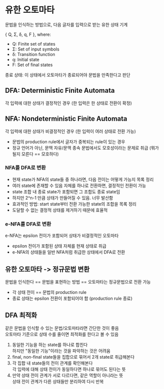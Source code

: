 # 유한 오토마타

문법을 인식하는 방법으로, 다음 글자를 입력으로 받는 유한 상태 기계

{ Q, Σ, δ, q, F }, where:

* Q: Finite set of states
* Σ: Set of input symbols
* δ: Transition function
* q: Initial state
* F: Set of final states

종료 상태: 이 상태에서 오토마타가 종료되어야 문법을 만족한다고 판단

## DFA: Deterministic Finite Automata

각 입력에 대한 상태가 결정적인 경우 (한 입력은 한 상태로 전환이 확정)

## NFA: Nondeterministic Finite Automata

각 입력에 대한 상태가 비결정적인 경우 (한 입력이 여러 상태로 전환 가능)

* 문법의 production rule에서 글자가 중복되는 rule이 있는 경우
* 정규 언어가 아닌, 문맥 자유/문맥 종속 문법에서도 모호성이라는 문제로 취급
  (뭐가 될지 모른다 == 모호하다)

### NFA를 DFA로 변환

* 현재 state가 NFA의 state들 중 하나라면, 다음 전이는 어떻게 가능지 목록 정리
* 여러 state에 존재할 수 있음 자체를 하나로 전환하면, 결정적인 전환이 가능
* state 조합 내 종료 state가 포함되면 그 조합도 종료 state임
* 하지만 2^n-1 만큼 상태가 만들어질 수 있음. 너무 발산함
* 효과적인 방법: start state부터 전환 가능한 state의 조합을 목록 정리
* 도달할 수 없는 결정적 상태를 제거하기 때문에 효율적

### e-NFA를 DFA로 변환

e-NFA는 epsilon 전이가 포함되어 상태가 비결정적인 오토마타

* epsilon 전이가 포함된 상태 자체를 현재 상태로 취급
* e-NFA의 상태들을 일반 NFA처럼 취급한 상태에서 DFA로 전환

## 유한 오토마타 -> 정규문법 변환

문법을 인식한다 == 문법을 표현하는 방법 == 오토마타는 정규문법으로 전환 가능

* 각 상태 전이 == 문법의 production rule
* 종료 상태는 epsilon 전환이 포함되어야 함 (production rule 종료)

## DFA 최적화

같은 문법을 인식할 수 있는 문법/오토마타라면 간단한 것이 좋음  
오토마타 기준으로 상태 수를 줄이면 최적화를 한다고 볼 수 있음

1. 동일한 기능을 하는 state를 하나로 합친다  
    하지만 "동일한 기능"이라는 것을 파악하는 것은 어려움
2. final, non-final state들을 집합으로 묶어서 2개 state로 취급해본다
3. 각 집합 내 state들의 전이 관계를 확인해본다  
    각 입력에 대해 상태 전이가 동일하다면 하나로 묶어도 된다는 뜻
4. 만약 상태 전이 관계가 서로 다르다면, 같은 역할이 아니라는 뜻  
    상태 전이 관계가 다른 상태들만 분리하여 다시 반복